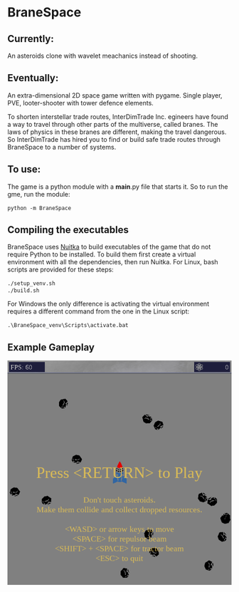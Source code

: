 # BraneSpace
## Currently:
An asteroids clone with wavelet meachanics instead of shooting.

## Eventually:
An extra-dimensional 2D space game written with pygame.
Single player, PVE, looter-shooter with tower defence elements.


To shorten interstellar trade routes, InterDimTrade Inc. egineers have found a way to travel through other parts of the multiverse, called branes.
The laws of physics in these branes are different, making the travel dangerous. So InterDimTrade has hired you to find or build safe trade routes through BraneSpace to a number of systems.

## To use:
The game is a python module with a __main__.py file that starts it. So to run the gme, run the module:
```
python -m BraneSpace
```

## Compiling the executables
BraneSpace uses [Nuitka](https://nuitka.net/) to build executables of the game that do not require Python to be installed.
To build them first create a virtual environment with all the dependencies, then run Nuitka.
For Linux, bash scripts are provided for these steps:
```
./setup_venv.sh
./build.sh
```

For Windows the only difference is activating the virtual environment requires a different command from the one in the Linux script:
```
.\BraneSpace_venv\Scripts\activate.bat
```

## Example Gameplay
![Gameplay](https://github.com/zetadin/BraneSpace/blob/main/screen_cap.webp?raw=true)
